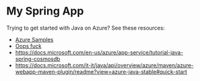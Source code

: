 # My Spring App

Trying to get started with Java on Azure? See these resources:

- [Azure Samples](https://github.com/azure-samples?q=java&type=&language=&sort=)
- [Oops fuck](https://docs.microsoft.com/en-us/azure/app-service/quickstart-java?tabs=javase&pivots=platform-linux)
- https://docs.microsoft.com/en-us/azure/app-service/tutorial-java-spring-cosmosdb
- https://docs.microsoft.com/it-it/java/api/overview/azure/maven/azure-webapp-maven-plugin/readme?view=azure-java-stable#quick-start

